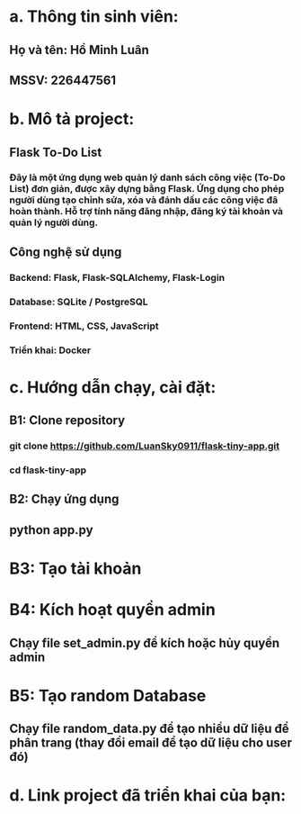 # a. Thông tin sinh viên:
## Họ và tên: Hồ Minh Luân
## MSSV: 226447561
# b. Mô tả project:
## Flask To-Do List
### Đây là một ứng dụng web quản lý danh sách công việc (To-Do List) đơn giản, được xây dựng bằng Flask. Ứng dụng cho phép người dùng tạo chỉnh sửa, xóa và đánh dấu các công việc đã hoàn thành. Hỗ trợ tính năng đăng nhập, đăng ký tài khoản và quản lý người dùng.
## Công nghệ sử dụng
### Backend: Flask, Flask-SQLAlchemy, Flask-Login
### Database: SQLite / PostgreSQL
### Frontend: HTML, CSS, JavaScript
### Triển khai: Docker
# c. Hướng dẫn chạy, cài đặt:
## B1: Clone repository 
### git clone https://github.com/LuanSky0911/flask-tiny-app.git
### cd flask-tiny-app
## B2: Chạy ứng dụng
## python app.py
# B3: Tạo tài khoản
# B4: Kích hoạt quyền admin
## Chạy file set_admin.py để kích hoặc hủy quyền admin
# B5: Tạo random Database
## Chạy file random_data.py để tạo nhiều dữ liệu để phân trang (thay đổi email để tạo dữ liệu cho user đó)
# d. Link project đã triển khai của bạn:
